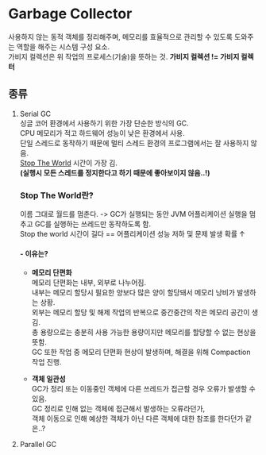 # Garbage Collector
  사용하지 않는 동적 객체를 정리해주며, 메모리를 효율적으로 관리할 수 있도록 도와주는 역할을 해주는 시스템 구성 요소. <br/>
  가비지 컬렉션은 위 작업의 프로세스(기술)을 뜻하는 것. <strong>가비지 컬렉션 != 가비지 컬렉터</strong>

## 종류
1. Serial GC <br/>
   싱글 코어 환경에서 사용하기 위한 가장 단순한 방식의 GC.<br/>
   CPU 메모리가 적고 하드웨어 성능이 낮은 환경에서 사용.<br/>
   단일 스레드로 동작하기 때문에 멀티 스레드 환경의 프로그램에서는 잘 사용하지 않음.<br/>
   <ins>Stop The World</ins> 시간이 가장 김.<br/>
   <b>(실행시 모든 스레드를 정지한다고 하기 때문에 좋아보이지 않음..!)</b>
   
   ### Stop The World란?
   이름 그대로 월드를 멈춘다. -> GC가 실행되는 동안 JVM 어플리케이션 실행을 멈추고 GC를 실행하는 쓰레드만 동작하도록 함.<br/>
   Stop the world 시간이 길다 == 어플리케이션 성능 저하 및 문제 발생 확률 ↑
   #### - 이유는? 
    - **메모리 단편화**<br/>
      메모리 단편화는 내부, 외부로 나누어짐.<br/>
      내부는 메모리 할당시 필요한 양보다 많은 양이 할당돼서 메모리 낭비가 발생하는 상황.<br/>
      외부는 메모리 할당 및 해제 작업의 반복으로 중간중간의 작은 메모리 공간이 생김.<br/>
      총 용량으로는 충분히 사용 가능한 용량이지만 메모리를 할당할 수 없는 현상을 뜻함. <br/>
      GC 또한 작업 중 메모리 단편화 현상이 발생하며, 해결을 위해 Compaction 작업 진행.
      
    - **객체 일관성**<br/>
      GC가 정리 또는 이동중인 객체에 다른 쓰레드가 접근할 경우 오류가 발생할 수 있음.<br/>
      GC 정리로 인해 없는 객체에 접근해서 발생하는 오류라던가,<br/>
      객체 이동으로 인해 예상한 객체가 아닌 다른 객체에 대한 참조를 한다던가 같은..?
  


2. Parallel GC <br/>

